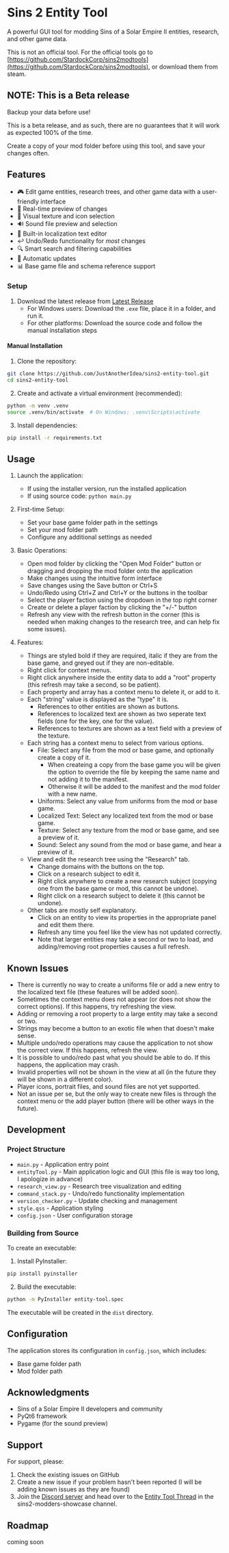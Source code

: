 # Sins 2 Entity Tool

A powerful GUI tool for modding Sins of a Solar Empire II entities, research, and other game data.

This is not an official tool. For the official tools go to [https://github.com/StardockCorp/sins2modtools](https://github.com/StardockCorp/sins2modtools), or download them from steam.

## NOTE: This is a Beta release

Backup your data before use!

This is a beta release, and as such, there are no guarantees that it will work as expected 100% of the time.

Create a copy of your mod folder before using this tool, and save your changes often.

## Features

- 🎮 Edit game entities, research trees, and other game data with a user-friendly interface
- 🔄 Real-time preview of changes
- 🎨 Visual texture and icon selection
- 🔊 Sound file preview and selection
- 📝 Built-in localization text editor
- ↩️ Undo/Redo functionality for *most* changes
- 🔍 Smart search and filtering capabilities
- 🔄 Automatic updates
- 📊 Base game file and schema reference support

### Setup

1. Download the latest release from [Latest Release](https://github.com/JustAnotherIdea/sins2-entity-tool/releases/latest)
   - For Windows users: Download the `.exe` file, place it in a folder, and run it.
   - For other platforms: Download the source code and follow the manual installation steps


#### Manual Installation

1. Clone the repository:
```bash
git clone https://github.com/JustAnotherIdea/sins2-entity-tool.git
cd sins2-entity-tool
```

2. Create and activate a virtual environment (recommended):
```bash
python -m venv .venv
source .venv/bin/activate  # On Windows: .venv\Scripts\activate
```

3. Install dependencies:
```bash
pip install -r requirements.txt
```

## Usage

1. Launch the application:
    - If using the installer version, run the installed application
    - If using source code: `python main.py`

2. First-time Setup:
    - Set your base game folder path in the settings
    - Set your mod folder path
    - Configure any additional settings as needed

3. Basic Operations:
    - Open mod folder by clicking the "Open Mod Folder" button or dragging and dropping the mod folder onto the application
    - Make changes using the intuitive form interface
    - Save changes using the Save button or Ctrl+S
    - Undo/Redo using Ctrl+Z and Ctrl+Y or the buttons in the toolbar
    - Select the player faction using the dropdown in the top right corner
    - Create or delete a player faction by clicking the "+/-" button
    - Refresh any view with the refresh button in the corner (this is needed when making changes to the research tree, and can help fix some issues).

4. Features:
    - Things are styled bold if they are required, italic if they are from the base game, and greyed out if they are non-editable.
    - Right click for context menus.
    - Right click anywhere inside the entity data to add a "root" property (this refresh may take a second, so be patient).
    - Each property and array has a context menu to delete it, or add to it.
    - Each "string" value is displayed as the "type" it is.
        - References to other entities are shown as buttons.
        - References to localized text are shown as two seperate text fields (one for the key, one for the value).
        - References to textures are shown as a text field with a preview of the texture.
    - Each string has a context menu to select from various options.
        - File: Select any file from the mod or base game, and optionally create a copy of it.
            - When createing a copy from the base game you will be given the option to override the file by keeping the same name and not adding it to the manifest.
            - Otherwise it will be added to the manifest and the mod folder with a new name.
        - Uniforms: Select any value from uniforms from the mod or base game.
        - Localized Text: Select any localized text from the mod or base game.
        - Texture: Select any texture from the mod or base game, and see a preview of it.
        - Sound: Select any sound from the mod or base game, and hear a preview of it.
    - View and edit the research tree using the "Research" tab.
        - Change domains with the buttons on the top.
        - Click on a research subject to edit it.
        - Right click anywhere to create a new research subject (copying one from the base game or mod, this cannot be undone).
        - Right click on a research subject to delete it (this cannot be undone).
    - Other tabs are mostly self explanatory.
        - Click on an entity to view its properties in the appropriate panel and edit them there.
        - Refresh any time you feel like the view has not updated correctly.
        - Note that larger entities may take a second or two to load, and adding/removing root properties causes a full refresh.

## Known Issues

- There is currently no way to create a uniforms file or add a new entry to the localized text file (these features will be added soon).
- Sometimes the context menu does not appear (or does not show the correct options). If this happens, try refreshing the view.
- Adding or removing a root property to a large entity may take a second or two.
- Strings may become a button to an exotic file when that doesn't make sense.
- Multiple undo/redo operations may cause the application to not show the correct view. If this happens, refresh the view.
- It is possible to undo/redo past what you should be able to do. If this happens, the application may crash.
- Invalid properties will not be shown in the view at all (in the future they will be shown in a different color).
- Player icons, portrait files, and sound files are not yet supported.
- Not an issue per se, but the only way to create new files is through the context menu or the add player button (there will be other ways in the future).

## Development

### Project Structure

- `main.py` - Application entry point
- `entityTool.py` - Main application logic and GUI (this file is way too long, I apologize in advance)
- `research_view.py` - Research tree visualization and editing
- `command_stack.py` - Undo/redo functionality implementation
- `version_checker.py` - Update checking and management
- `style.qss` - Application styling
- `config.json` - User configuration storage

### Building from Source

To create an executable:

1. Install PyInstaller:
```bash
pip install pyinstaller
```

2. Build the executable:
```bash
python -m PyInstaller entity-tool.spec
```

The executable will be created in the `dist` directory.

## Configuration

The application stores its configuration in `config.json`, which includes:
- Base game folder path
- Mod folder path

## Acknowledgments

- Sins of a Solar Empire II developers and community
- PyQt6 framework
- Pygame (for the sound preview)

## Support

For support, please:
1. Check the existing issues on GitHub
2. Create a new issue if your problem hasn't been reported (I will be adding known issues as they are found)
3. Join the [Discord server](https://discord.com/invite/sinsofasolarempire) and head over to the [Entity Tool Thread](https://discord.com/channels/266693357093257216/1329849082675462144) in the sins2-modders-showcase channel.


## Roadmap

coming soon